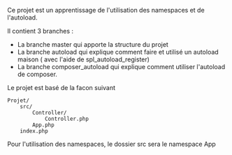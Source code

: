 Ce projet est un apprentissage de l'utilisation des namespaces et de l'autoload.

Il contient 3 branches :
* La branche master qui apporte la structure du projet
* La branche autoload qui explique comment faire et utilisé un autoload maison ( avec l'aide de spl_autoload_register)
* La branche composer_autoload qui explique comment utiliser l'autoload de composer.

Le projet est basé de la facon suivant 
```
Projet/
	src/
		Controller/
			Controller.php
		App.php
	index.php
```
Pour l'utilisation des namespaces, le dossier src sera le namespace App

